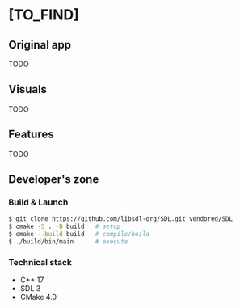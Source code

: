 # [TO_FIND]

## Original app

TODO

## Visuals

TODO

## Features

TODO

## Developer's zone

### Build & Launch

```zsh
$ git clone https://github.com/libsdl-org/SDL.git vendored/SDL
$ cmake -S . -B build   # setup
$ cmake --build build   # compile/build
$ ./build/bin/main      # execute
```

### Technical stack

- C++ 17
- SDL 3
- CMake 4.0
